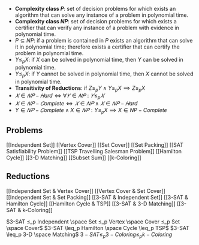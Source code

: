 - **Complexity class $P$**: set of decision problems for which exists an algorithm that can solve any instance of a problem in polynomial time.
- **Complexity class $NP$**: set of decision problems for which exists a certifier that can verify any instance of a problem with evidence in polynomial time.
- $P ⊆ NP$: if a problem is contained in $P$ exists an algorithm that can solve it in polynomial time; therefore exists a certifier that can certify the problem in polynomial time.
- $Y ≤_p X$: if $X$ can be solved in polynomial time, then $Y$ can be solved in polynomial time.
- $Y ≤_p X$: if $Y$ cannot be solved in polynomial time, then $X$ cannot be solved in polynomial time.
- **Transitivity of Reductions**: if $Z≤_p Y ∧ Y≤_p X \implies Z≤_p X$
- $𝑋 \in 𝑁𝑃-𝐻ard ⇔ ∀ 𝑌∈𝑁𝑃: 𝑌 ≤_p 𝑋$
- $𝑋∈𝑁𝑃-𝐶omplete ⇔ 𝑋∈𝑁𝑃 ∧ 𝑋∈𝑁𝑃-𝐻ard$
- $Y∈𝑁𝑃-𝐶omplete ∧ X∈𝑁𝑃: Y\leq_p X \implies X \in NP-Complete$
## Problems
[[Independent Set]]
[[Vertex Cover]]
[[Set Cover]]
[[Set Packing]]
[[SAT Satisfiability Problem]]
[[TSP Travelling Salesman Problem]]
[[Hamilton Cycle]]
[[3-D Matching]]
[[Subset Sum]]
[[k-Coloring]]
## Reductions
[[Independent Set & Vertex Cover]]
[[Vertex Cover & Set Cover]]
[[Independent Set & Set Packing]]
[[3-SAT & Independent Set]]
[[3-SAT & Hamilton Cycle]]
[[Hamilton Cycle & TSP]]
[[3-SAT & 3-D Matching]]
[[3-SAT & k-Coloring]]

$3-SAT ≤_p Independent \space Set ≤_p Vertex \space Cover ≤_p Set \space Cover$
$3-SAT \leq_p Hamilton \space Cycle \leq_p TSP$
$3-SAT \leq_p 3-D \space Matching$
$3-SAT \leq_p 3-Coloring \leq_p k-Coloring$